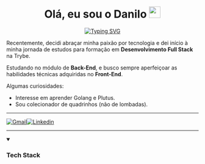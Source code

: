 <h1 align="center">Olá, eu sou o Danilo <img src="https://media.giphy.com/media/hvRJCLFzcasrR4ia7z/giphy.gif" width="30px"/> </h1>

<p align='center'>
  <a href="https://git.io/typing-svg"><img src="https://readme-typing-svg.demolab.com?font=Fira+Code&size=28&duration=3000&pause=500&center=true&&width=435&height=70&lines=Desenvolvedor+Front-End;Estudante+de+Back-End;Whovian" alt="Typing SVG" /></a>
</p>
<p >Recentemente, decidi abraçar minha paixão por tecnologia e dei início à minha jornada de estudos para formação em <strong>Desenvolvimento Full Stack</strong> na Trybe.</p>
<p>Estudando no módulo de <strong>Back-End</strong>, e busco sempre aperfeiçoar as habilidades técnicas adquiridas no <strong>Front-End</strong>. </p>

<p>Algumas curiosidades:</p>

<ul>
  <li>Interesse em aprender Golang e Plutus.</li>
  <li>Sou colecionador de quadrinhos (não de lombadas).</li>
</ul>

**********
<span style="display:flex">
  <a href="malito:dan.argolo@gmail.com">
    <img src="https://img.shields.io/badge/Gmail-D14836?style=for-the-badge&logo=gmail&logoColor=white" alt="Gmail"/>
  </a>
  <a href="https://www.linkedin.com/in/danargolo/">
    <img src="https://img.shields.io/badge/LinkedIn-0077B5?style=for-the-badge&logo=linkedin&logoColor=white" alt="Linkedin">
  </a>
</span>

**********
<details open>
  <summary><h3>Tech Stack</h3></summary>

</details>
